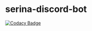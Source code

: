 # serina-discord-bot

[![Codacy Badge](https://api.codacy.com/project/badge/Grade/24d7e997b2cf47b3912d3513f62de787)](https://app.codacy.com/gh/soja-n/serina-discord-bot?utm_source=github.com&utm_medium=referral&utm_content=soja-n/serina-discord-bot&utm_campaign=Badge_Grade)
